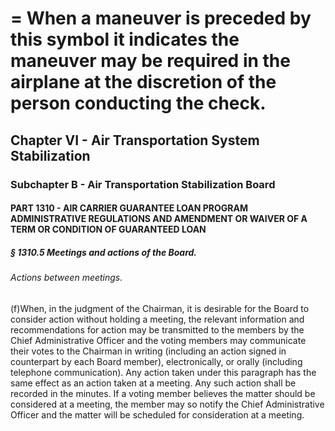 
# = When a maneuver is preceded by this symbol it indicates the maneuver may be required in the airplane at the discretion of the person conducting the check.
## Chapter VI - Air Transportation System Stabilization
### Subchapter B - Air Transportation Stabilization Board
#### PART 1310 - AIR CARRIER GUARANTEE LOAN PROGRAM ADMINISTRATIVE REGULATIONS AND AMENDMENT OR WAIVER OF A TERM OR CONDITION OF GUARANTEED LOAN
##### § 1310.5 Meetings and actions of the Board.
###### Actions between meetings.

(f)When, in the judgment of the Chairman, it is desirable for the Board to consider action without holding a meeting, the relevant information and recommendations for action may be transmitted to the members by the Chief Administrative Officer and the voting members may communicate their votes to the Chairman in writing (including an action signed in counterpart by each Board member), electronically, or orally (including telephone communication). Any action taken under this paragraph has the same effect as an action taken at a meeting. Any such action shall be recorded in the minutes. If a voting member believes the matter should be considered at a meeting, the member may so notify the Chief Administrative Officer and the matter will be scheduled for consideration at a meeting.
